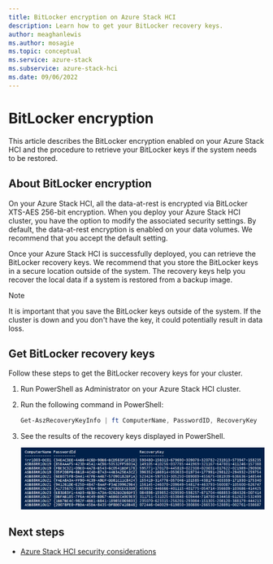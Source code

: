 ```yaml
---
title: BitLocker encryption on Azure Stack HCI
description: Learn how to get your BitLocker recovery keys.
author: meaghanlewis
ms.author: mosagie
ms.topic: conceptual
ms.service: azure-stack
ms.subservice: azure-stack-hci
ms.date: 09/06/2022
---
```


# BitLocker encryption

This article describes the BitLocker encryption enabled on your Azure Stack HCI and the procedure to retrieve your BitLocker keys if the system needs to be restored.

## About BitLocker encryption

On your Azure Stack HCI, all the data-at-rest is encrypted via BitLocker XTS-AES 256-bit encryption. When you deploy your Azure Stack HCI cluster, you have the option to modify the associated security settings. By default, the data-at-rest encryption is enabled on your data volumes. We recommend that you accept the default setting.

Once your Azure Stack HCI is successfully deployed, you can retrieve the BitLocker recovery keys. We recommend that you store the BitLocker keys in a secure location outside of the system. The recovery keys help you recover the local data if a system is restored from a backup image.

>[!NOTE]
>It is important that you save the BitLocker keys outside of the system. If the cluster is down and you don't have the key, it could potentially result in data loss.

## Get BitLocker recovery keys

Follow these steps to get the BitLocker recovery keys for your cluster.

1. Run PowerShell as Administrator on your Azure Stack HCI cluster.
2. Run the following command in PowerShell:

    ```powershell
    Get-AszRecoveryKeyInfo | ft ComputerName, PasswordID, RecoveryKey
    ```

3. See the results of the recovery keys displayed in PowerShell.

    ![Image showing a PowerShell window displaying recovery keys.](media/security-bitlocker/recovery-keys.png)

## Next steps

- [Azure Stack HCI security considerations](./security.md)
